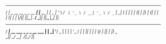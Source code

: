  ____                         _           _   
/ ___| _ __   __ _ _ __   ___| |__   __ _| |_ 
\___ \| '_ \ / _` | '_ \ / __| '_ \ / _` | __|
 ___) | | | | (_| | |_) | (__| | | | (_| | |_ 
|____/|_| |_|\__,_| .__/ \___|_| |_|\__,_|\__|
                  |_|                         
  ____                           
 / ___|_ __ ___  _   _ _ __  ___ 
| |  _| '__/ _ \| | | | '_ \/ __|
| |_| | | | (_) | |_| | |_) \__ \
 \____|_|  \___/ \__,_| .__/|___/
                      |_|        
